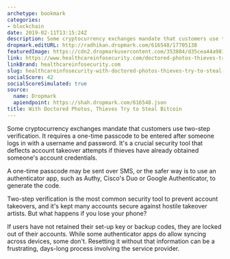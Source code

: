 ```yaml
---
archetype: bookmark
categories:
- blockchain
date: 2019-02-11T13:15:24Z
description: Some cryptocurrency exchanges mandate that customers use two-step verification.
dropmark.editURL: http://radhikan.dropmark.com/616548/17705138
featuredImage: https://cdn2.dropmarkusercontent.com/353804/d35cea44a9816f44bb5190a42f7bb3c24f5147496efec9bbdb6f8476beb5c3c7/thumbnail/doctored-photos-thieves-try-to-steal-bitcoin-showcase_image-4-a-12016.jpg?Expires=1557430063&Signature=OgOL9iCoDCtGYUUZ9VMtomdzt09zkBPql-5jn67s4Noro1j1R1yJat~PD~tXp3yvWZae5nyBBN4liqrC0yWAjbHaQ~pgaZ4fZvKY7Rbk9b88YpoBPjF4yD3RMY~4NOz5vX1sCPmBGZnQxR5wBTaAUAIPbcNQ1xLjMkGYOHh8mZ9zkT~dvLJhFZPFb-PoXGAbuE~NU2GaKf2zUhpCjC8n2~n8Zb5cb66o0vp3fSmnOM4kvb7p~EOOGLlAbyrvoXYqqI6TbBCDz5wW3Q~d8W8TMiT2f55vjJbWOjQ3Dwciwa5k4CuNNzFVVzh7TJ5oTeRdugz4SACVO5P9HhDVWHxzzA__&Key-Pair-Id=APKAITQYWVEN757ZA4KQ
link: https://www.healthcareinfosecurity.com/doctored-photos-thieves-try-to-steal-bitcoin-a-12016
linkBrand: healthcareinfosecurity.com
slug: healthcareinfosecurity-with-doctored-photos-thieves-try-to-steal-bitcoin
socialScore: 42
socialScoreSimulated: true
source:
  name: Dropmark
  apiendpoint: https://shah.dropmark.com/616548.json
title: With Doctored Photos, Thieves Try to Steal Bitcoin
---
```

Some cryptocurrency exchanges mandate that customers use two-step verification. It requires a one-time passcode to be entered after someone logs in with a username and password. It's a crucial security tool that deflects account takeover attempts if thieves have already obtained someone's account credentials.

A one-time passcode may be sent over SMS, or the safer way is to use an authenticator app, such as Authy, Cisco's Duo or Google Authenticator, to generate the code.

Two-step verification is the most common security tool to prevent account takeovers, and it's kept many accounts secure against hostile takeover artists. But what happens if you lose your phone?

If users have not retained their set-up key or backup codes, they are locked out of their accounts. While some authenticator apps do allow syncing across devices, some don't. Resetting it without that information can be a frustrating, days-long process involving the service provider.

